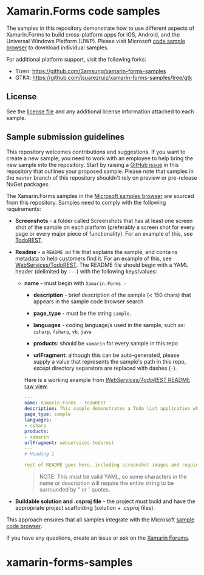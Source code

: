 # Xamarin.Forms code samples

The samples in this repository demonstrate how to use different aspects of Xamarin.Forms to build cross-platform apps for iOS, Android, and the Universal Windows Platform (UWP). Please visit Microsoft [code sample browser](https://docs.microsoft.com/samples/browse/?term=Xamarin.Forms) to download individual samples.

For additional platform support, visit the following forks:

- Tizen: https://github.com/Samsung/xamarin-forms-samples 
- GTK#: https://github.com/jsuarezruiz/xamarin-forms-samples/tree/gtk

## License

See the [license file](LICENSE) and any additional license information attached to each sample.

## Sample submission guidelines

This repository welcomes contributions and suggestions. If you want to create a new sample, you need to work with an employee to help bring the new sample into the repository. Start by raising a [GitHub issue](https://github.com/xamarin/xamarin-forms-samples/issues/new) in this repository that outlines your proposed sample. Please note that samples in the `master` branch of this repository shouldn't rely on preview or pre-release NuGet packages.

The Xamarin.Forms samples in the [Microsoft samples browser](https://docs.microsoft.com/samples/browse/?term=Xamarin.Forms) are sourced from this repository. Samples need to comply with the following requirements:

- **Screenshots** - a folder called Screenshots that has at least one screen shot of the sample on each platform (preferably a screen shot for every page or every major piece of functionality). For an example of this, see [TodoREST](https://github.com/xamarin/xamarin-forms-samples/tree/master/WebServices/TodoREST/Screenshots).

- **Readme** - a `README.md` file that explains the sample, and contains metadata to help customers find it. For an example of this, see [WebServices/TodoREST](https://github.com/xamarin/xamarin-forms-samples/blob/master/WebServices/TodoREST/README.md). The README file should begin with a YAML header (delimited by `---`) with the following keys/values:

  - **name** - must begin with `Xamarin.Forms -`

    - **description** - brief description of the sample (&lt; 150 chars) that appears in the sample code browser search

    - **page_type** - must be the string `sample`.

    - **languages** - coding language/s used in the sample, such as: `csharp`, `fsharp`, `vb`, `java`

    - **products**: should be `xamarin` for every sample in this repo

    - **urlFragment**: although this can be auto-generated, please supply a value that represents the sample's path in this repo, except directory separators are replaced with dashes (`-`).

    Here is a working example from [_WebServices/TodoREST_ README raw view](https://raw.githubusercontent.com/xamarin/xamarin-forms-samples/master/WebServices/TodoREST/README.md).

    ```yaml
    ---
    name: Xamarin.Forms - TodoREST
    description: This sample demonstrates a Todo list application where the data is stored and accessed from a RESTful web service.
    page_type: sample
    languages:
    - csharp
    products:
    - xamarin
    urlFragment: webservices-todorest
    ---
    # Heading 1

    rest of README goes here, including screenshot images and requirements/instructions to get it running
    ```

    > NOTE: This must be valid YAML, so some characters in the name or description will require the entire string to be surrounded by " or ' quotes.

- **Buildable solution and .csproj file** - the project _must_ build and have the appropriate project scaffolding (solution + .csproj files).

This approach ensures that all samples integrate with the Microsoft [sample code browser](https://docs.microsoft.com/samples/browse/?term=Xamarin.Forms).

If you have any questions, create an issue or ask on the [Xamarin Forums](https://forums.xamarin.com/).

# xamarin-forms-samples
